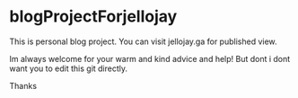 # blogProjectForjellojay
This is personal blog project.
You can visit jellojay.ga for published view.

Im always welcome for your warm and kind advice and help! 
But dont i dont want you to edit this git directly.

Thanks
